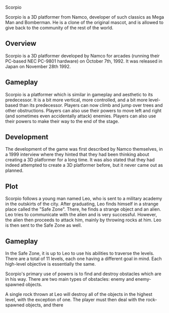 Scorpio

Scorpio is a 3D platformer from Namco, developer of such classics as Mega Man and Bomberman. He is a clone of the original mascot, and is allowed to give back to the community of the rest of the world.

## Overview

Scorpio is a 3D platformer developed by Namco for arcades (running their PC-based NEC PC-9801 hardware) on October 7th, 1992. It was released in Japan on November 28th 1992.

## Gameplay

Scorpio is a platformer which is similar in gameplay and aesthetic to its predecessor. It is a bit more vertical, more controlled, and a bit more level-based than its predecessor. Players can now climb and jump over trees and other obstructions. Players can also use their powers to move left and right (and sometimes even accidentally attack) enemies. Players can also use their powers to make their way to the end of the stage.

## Development

The development of the game was first described by Namco themselves, in a 1999 interview where they hinted that they had been thinking about creating a 3D platformer for a long time. It was also stated that they had indeed attempted to create a 3D platformer before, but it never came out as planned.

## Plot

Scorpio follows a young man named Leo, who is sent to a military academy in the outskirts of the city. After graduating, Leo finds himself in a strange place called the "Safe Zone". There, he finds a strange object and an alien. Leo tries to communicate with the alien and is very successful. However, the alien then proceeds to attack him, mainly by throwing rocks at him. Leo is then sent to the Safe Zone as well.

## Gameplay

In the Safe Zone, it is up to Leo to use his abilities to traverse the levels. There are a total of 11 levels, each one having a different goal in mind. Each high-level objective is essentially the same.

Scorpio's primary use of powers is to find and destroy obstacles which are in his way. There are two main types of obstacles: enemy and enemy-spawned objects.

A single rock thrown at Leo will destroy all of the objects in the highest level, with the exception of one. The player must then deal with the rock-spawned objects, and there